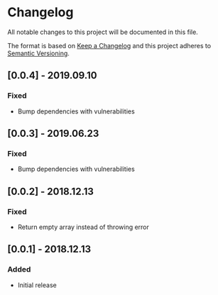 # Changelog
All notable changes to this project will be documented in this file.

The format is based on [Keep a Changelog](http://keepachangelog.com/en/1.0.0/)
and this project adheres to [Semantic Versioning](http://semver.org/spec/v2.0.0.html).

## [0.0.4] - 2019.09.10
### Fixed
- Bump dependencies with vulnerabilities 

## [0.0.3] - 2019.06.23
### Fixed
- Bump dependencies with vulnerabilities 

## [0.0.2] - 2018.12.13
### Fixed
- Return empty array instead of throwing error 

## [0.0.1] - 2018.12.13
### Added
- Initial release
